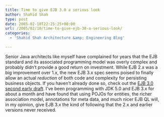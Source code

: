 ```yaml
---
title: Time to give EJB 3.0 a serious look
author: Shahid Shah
type: post
date: 2005-02-10T22:25:25+00:00
url: /2005/02/10/time-to-give-ejb-30-a-serious-look/
categories:
  - 'Shahid Shah Architecture &amp; Engineering Blog'

---
```

Senior Java architects like myself have complained for years that the EJB standard and its associated programming model was overly complex and probably didn&#8217;t provide a good return on investment. While EJB 2.x was a big improvement over 1.x, the new EJB 3.x spec seems poised to finally allow an actual _reduction_ of both code and complexity for persisting business objects. If you haven&#8217;t already done so, check out the [EJB 3.0 second early draft][1]. I&#8217;ve been programming with JDK 5.0 and EJB 3.x for about a month and have found that using POJOs for entities, the richer association model, annotations for meta data, and much nicer EJB QL will, in my opinion, give EJB 3.x the kind of following that the 2.x and earlier versions never received.

 [1]: http://jcp.org/en/jsr/detail?id=220